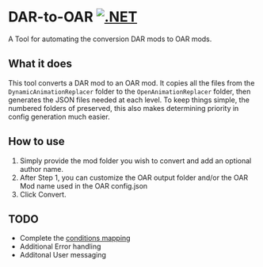 # DAR-to-OAR [![.NET](https://github.com/allison-payne/dar-to-oar/actions/workflows/dotnet.yml/badge.svg)](https://github.com/allison-payne/dar-to-oar/actions/workflows/dotnet.yml)
A Tool for automating the conversion DAR mods to OAR mods.

## What it does

This tool converts a DAR mod to an OAR mod. It copies all the files from the ``DynamicAnimationReplacer`` folder to the ``OpenAnimationReplacer`` folder, then generates the JSON files needed at each level. To keep things simple, the numbered folders of preserved, this also makes determining priority in config generation much easier.

## How to use
1. Simply provide the mod folder you wish to convert and add an optional author name.
2. After Step 1, you can customize the OAR output folder and/or the OAR Mod name used in the OAR config.json
3. Click Convert.

## TODO
- Complete the [conditions mapping](Checklist.md)
- Additional Error handling 
- Additonal User messaging
